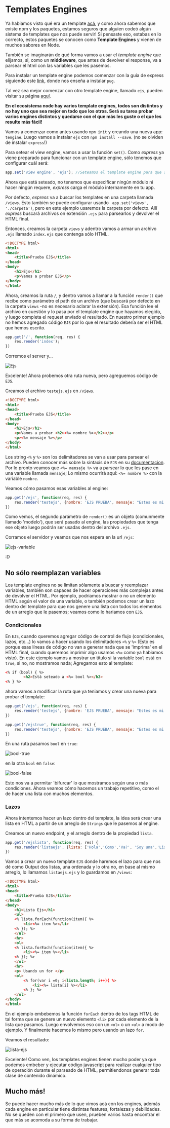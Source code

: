 # Templates Engines

Ya habiamos visto qué era un template [acá](https://github.com/Plataforma5/proyecto-backEnd/blob/master/materialSoporte/webserver.md#contenido-dinámico-templates), y como ahora sabemos que existe npm y los paquetes, estamos seguros que alguien codeó algún sistema de templates que nos puede servir! Si pensaste eso, estabas en lo correcto, estos paquetes se conocen como __Template Engines__ y vienen de muchos sabores en Node.

También se imaginarán de qué forma vamos a usar el _template engine_ que elijamos, si, como un __middleware__, que antes de devolver el response, va a parsear el html con las variables que les pasemos.

Para instalar un template engine podemos comenzar con la guía de express siguiendo este [link](http://expressjs.com/en/guide/using-template-engines.html), donde nos enseña a instalar `pug`.

Tal vez sea mejor comenzar con otro template engine, llamado `ejs`, pueden visitar su página [aquí](http://ejs.co).


__En el ecosistema node hay varios template engines, todos son distintos y no hay uno que sea mejor en todo que los otros. Será su tarea probar varios engines distintos y quedarse con el que más les guste o el que les resulte más fácil!__


Vamos a comenzar como antes usando `npm init` y creando una nueva app: `tengine`. Luego vamos a instalar `ejs` con `npm install --save`. (no se olviden de instalar `express`!)

Para setear el view engine, vamos a usar la función `set()`. Como _express_ ya viene preparado para funcionar con un template engine, sólo tenemos que configurar cuál será:

```javascript
app.set('view engine', 'ejs'); //Seteamos el template engine para que sea EJS.
```
Ahora que está seteado, no tenemos que especificar ningún módulo ni hacer ningún requere, _express_ carga el módulo internamente en tu app.

Por defecto, _express_ va a buscar los templates en una carpeta llamada `/views`. Esto también se puede configurar usando ` app.set('views', './carpeta')`, pero en este ejemplo usaremos la carpeta por defecto. Allí _express_ buscará archivos on extensión `.ejs` para parsearlos y devolver el HTML final.

Entonces, creamos la carpeta `views` y adentro vamos a armar un archivo `.ejs` llamado `index.ejs` que contenga sólo HTML.

```html
<!DOCTYPE html>
<html>
<head>
	<title>Prueba EJS</title>
</head>
<body>
	<h1>Ejs</h1>
	<p>Vamos a probar EJS</p>
</body>
</html>
```

Ahora, creamos la ruta `/`, y dentro vamos a llamar a la función `render()` que recibe como parámetro el path de un archivo (que buscará por defecto en la carpeta `views` -no es necesario aclarar la extensión). Esa función lee el archivo en cuestión y lo pasa por el template engine que hayamos elegido, y luego completa el request enviado el resultado. En nuestro primer ejemplo no hemos agregado código `EJS` por lo que el resultado debería ser el HTML que hemos escrito.

```javascript
app.get('/', function(req, res) {
	res.render('index');
})
```

Corremos el server y...

![Ejs](./img/indexejs.png)

Excelente! Ahora probemos otra ruta nueva, pero agreguemos código de `EJS`.

Creamos el archivo `testejs.ejs` en `/views`.

```html
<!DOCTYPE html>
<html>
<head>
	<title>Prueba EJS</title>
</head>
<body>
	<h1>Ejs</h1>
	<p>Vamos a probar <h2><%= nombre %></h2></p>
	<p><%= mensaje %></p>
</body>
</html>
```

Los string `<%` y `%>` son los delimitadores se van a usar para parsear el archivo. Pueden conocer más sobre la sintaxis de `EJS` en su [documentacion](http://ejs.co/#docs). Por lo pronto veamos que `<%= mensaje %>` va a parsear lo que les pase en una variable llamada `mensaje`; Lo mismo ocurrirá aquí: `<%= nombre %>` con la variable `nombre`.

Veamos cómo pasamos esas variables al engine:

```javascript
app.get('/ejs', function(req, res) {
	res.render('testejs', {nombre: 'EJS PRUEBA', mensaje: "Estes es mi mensaje"});
})
```

Como vemos, el segundo parámetro de `render()` es un objeto (comunmente llamado 'modelo'), que será pasado al engine, las propiedades que tenga ese objeto luego podrán ser usadas dentro del archivo `.ejs`.

Corramos el servidor y veamos que nos espera en la url `/ejs`:

![ejs-variable](./img/ejsvariables.png)

:D

## No sólo reemplazan variables

Los template engines no se limitan sólamente a buscar y reemplazar variables, también son capaces de hacer operaciones más complejas antes de devolver el HTML. Por ejemplo, podriamos mostrar o no un elemento HTML según el valor de una variable, o también podemos crear un lazo dentro del template para que nos genere una lista con todos los elementos de un arreglo que le pasemos; veamos como lo hariamos con `EJS`.

### Condicionales

En `EJS`, cuando queremos agregar código de control de flujo (condicionales, lazos, etc...) lo vamos a hacer usando los delimitadores `<%` y `%>` (Esto es porque esas líneas de código no van a generar nada que se 'imprima' en el HTML final, cuando queremos imprimir algo usamos `<%=` como ya habiamos visto). En este ejemplo vamos a mostrar un título si la variable `bool` está en `true`, si no, no mostramos nada; Agregamos esto al template:
 
```html
<% if (bool) { %>
  		<h2>Está seteado a <%= bool %></h2>
<% } %>
```

ahora vamos a modificar la ruta que ya teniamos y crear una nueva para probar el template:

```javascript
app.get('/ejs', function(req, res) {
	res.render('testejs', {nombre: 'EJS PRUEBA', mensaje: "Estes es mi mensaje", bool:false}); 
})

app.get('/ejstrue', function(req, res) {
	res.render('testejs', {nombre: 'EJS PRUEBA', mensaje: "Estes es mi mensaje", bool:true});
})
```

En una ruta pasamos `bool` en `true`:

![bool-true](./img/true.png)

en la otra `bool` en `false`:

![bool-false](./img/false.png)

Esto nos va a permitar 'bifurcar' lo que mostramos según una o más condiciones. Ahora veamos cómo hacemos un trabajo repetitivo, como el de hacer una lista con muchos elementos.

### Lazos

Ahora intentemos hacer un lazo dentro del template, la idea será crear una lista en HTML a partir de un arreglo de `Strings` que le pasemos al engine.

Creamos un nuevo endpoint, y el arreglo dentro de la propiedad `lista`.

```javascript
app.get('/ejslista', function(req, res) {
	res.render('listaejs', {lista: ['Hola','Como','Va?', 'Soy una','Lista']});
})
```

Vamos a crear un nuevo template `EJS` donde haremos el lazo para que nos dé como Output dos listas, una ordenada y lo otra no, en base al mismo arreglo, lo llamamos `listaejs.ejs` y lo guardamos en `/views`:

```html
<!DOCTYPE html>
<html>
<head>
	<title>Prueba EJS</title>
</head>
<body>
	<h1>Lista Ejs</h1>
	<ul>
	<% lista.forEach(function(item){ %>
    	<li><%= item %></li>
  	<% }); %>
	</ul>
	<hr>
	<ol>
  	<% lista.forEach(function(item){ %>
    	<li><%= item %></li>
  	<% }); %>
	</ol>
	<hr>
	<p> Usando un for </p>
	<ol>
  		<% for(var i =0; i<lista.length; i++){ %>
    		<li><%= lista[i] %></li>
  		<% }; %>
	</ol>	
</body>
</html>
```

En el ejemplo embebemos la función `forEach` dentro de los tags HTML de tal forma que se genere un nuevo elemento `<li>` por cada elemento de la lista que pasamos. Luego envolvemos eso con un `<ol>` o un `<ul>` a modo de ejemplo. Y finalmente hacemos lo mismo pero usando un lazo `for`.

Veamos el resultado:

![lista-ejs](./img/listaejs.png)

Excelente!
Como ven, los templates engines tienen mucho poder ya que podemos embeber y ejecutar código javascript para realizar cualquier tipo de operación durante el parseado de HTML, permitiendonos generar toda clase de contenido dinámico.

## Mucho más!

Se puede hacer mucho más de lo que vimos acá con los engines, además cada engine en particular tiene distintas features, fortalezas y debilidades. No se queden con el primero que usen, prueben varios hasta encontrar el que más se acomoda a su forma de trabajar.